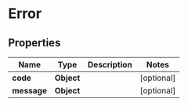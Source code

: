 

# Error


## Properties

| Name | Type | Description | Notes |
|------------ | ------------- | ------------- | -------------|
|**code** | **Object** |  |  [optional] |
|**message** | **Object** |  |  [optional] |



